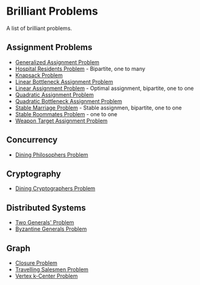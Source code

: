 Brilliant Problems
==================

A list of brilliant problems.

Assignment Problems
-------------------
* [Generalized Assignment Problem](https://en.wikipedia.org/wiki/Generalized_assignment_problem)
* [Hospital Residents Problem](https://en.wikipedia.org/wiki/National_Resident_Matching_Program#Matching_algorithm) - Bipartite, one to many
* [Knapsack Problem](https://en.wikipedia.org/wiki/Knapsack_problem)
* [Linear Bottleneck Assignment Problem](https://en.wikipedia.org/wiki/Linear_bottleneck_assignment_problem)
* [Linear Assignment Problem](https://en.wikipedia.org/wiki/Assignment_problem) - Optimal assignment, bipartite, one to one
* [Quadratic Assignment Problem](https://en.wikipedia.org/wiki/Quadratic_assignment_problem)
* [Quadratic Bottleneck Assignment Problem](https://en.wikipedia.org/wiki/Quadratic_bottleneck_assignment_problem)
* [Stable Marriage Problem](https://en.wikipedia.org/wiki/Stable_marriage_problem) - Stable assignmen, bipartite, one to one
* [Stable Roommates Problem](https://en.wikipedia.org/wiki/Stable_roommates_problem) - one to one
* [Weapon Target Assignment Problem](https://en.wikipedia.org/wiki/Weapon_target_assignment_problem)

Concurrency
-----------
* [Dining Philosophers Problem](https://en.wikipedia.org/wiki/Dining_philosophers_problem)

Cryptography
------------
* [Dining Cryptographers Problem](https://en.wikipedia.org/wiki/Dining_cryptographers_problem)

Distributed Systems
-------------------
* [Two Generals' Problem](https://en.wikipedia.org/wiki/Two_Generals%27_Problem)
* [Byzantine Generals Problem](https://en.wikipedia.org/wiki/Byzantine_fault)

Graph
-----
* [Closure Problem](https://en.wikipedia.org/wiki/Closure_problem)
* [Travelling Salesmen Problem](https://en.wikipedia.org/wiki/Travelling_salesman_problem)
* [Vertex k-Center Problem](https://en.wikipedia.org/wiki/Vertex_k-center_problem)
